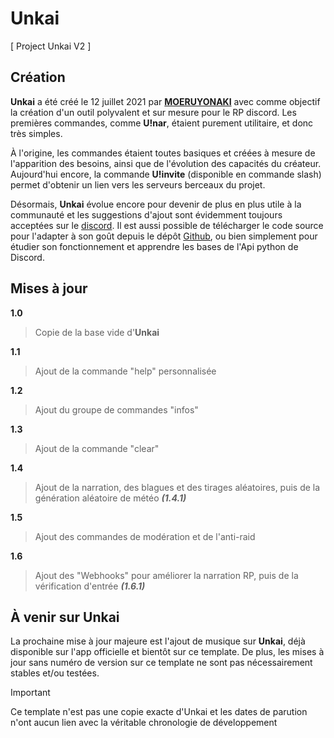 # Unkai

[ Project Unkai V2 ]

## Création

**Unkai** a été créé le 12 juillet 2021 par **[MOERUYONAKI](https://github.com/MOERUYONAKI)** avec comme objectif la création d'un outil polyvalent et sur mesure pour le RP discord. Les premières commandes, comme **U!nar**, étaient purement utilitaire, et donc très simples.  

À l'origine, les commandes étaient toutes basiques et créées à mesure de l'apparition des besoins, ainsi que de l'évolution des capacités du créateur. Aujourd'hui encore, la commande **U!invite** (disponible en commande slash) permet d'obtenir un lien vers les serveurs berceaux du projet.  

Désormais, **Unkai** évolue encore pour devenir de plus en plus utile à la communauté et les suggestions d'ajout sont évidemment toujours acceptées sur le [discord](https://discord.gg/kZk2SUQFy7). Il est aussi possible de télécharger le code source pour l'adapter à son goût depuis le dépôt [Github](https://github.com/MOERUYONAKI/Unkai), ou bien simplement pour étudier son fonctionnement et apprendre les bases de l'Api python de Discord.  

## Mises à jour

**1.0**
> Copie de la base vide d'**Unkai**

**1.1**
> Ajout de la commande "help" personnalisée

**1.2**
> Ajout du groupe de commandes "infos" 

**1.3**
> Ajout de la commande "clear"

**1.4**
> Ajout de la narration, des blagues et des tirages aléatoires, puis de la génération aléatoire de météo ***(1.4.1)***

**1.5**
> Ajout des commandes de modération et de l'anti-raid

**1.6**
> Ajout des "Webhooks" pour améliorer la narration RP, puis de la vérification d'entrée ***(1.6.1)***

## À venir sur Unkai

La prochaine mise à jour majeure est l'ajout de musique sur **Unkai**, déjà disponible sur l'app officielle et bientôt sur ce template. De plus, les mises à jour sans numéro de version sur ce template ne sont pas nécessairement stables et/ou testées.

> [!IMPORTANT]
> Ce template n'est pas une copie exacte d'Unkai et les dates de parution n'ont aucun lien avec la véritable chronologie de développement
